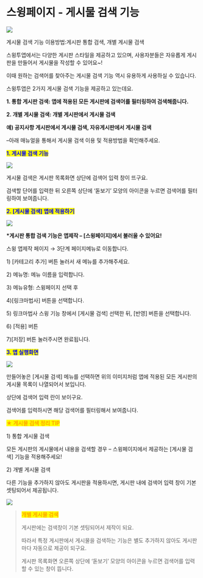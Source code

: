 # 스윙페이지 - 게시물 검색 기능

![](https://wp.swing2app.co.kr/wp-content/uploads/2019/06/%EA%B2%8C%EC%8B%9C%EB%AC%BC%EA%B2%80%EC%83%89%EC%A0%9C%EB%AA%A9.png)

게시물 검색 기능 이용방법:게시판 통합 검색, 개별 게시물 검색

스윙투앱에서는 다양한 게시판 스타일을 제공하고 있으며, 사용자분들은 자유롭게 게시판을 만들어서 게시물을 작성할 수 있어요\~!

이때 원하는 검색어를 찾아주는 게시물 검색 기능 역시 유용하게 사용하실 수 있습니다.

스윙투앱은 2가지 게시물 검색 기능을 제공하고 있는데요.

**1. 통합 게시판 검색: 앱에 적용된 모든 게시판에 검색어를 필터링하여 검색해줍니다.**

**2. 개별 게시물 검색: 개별 게시판에서 게시물 검색**

**예) 공지사항 게시판에서 게시물 검색, 자유게시판에서 게시물 검색**

–아래 매뉴얼을 통해서 게시물 검색 이용 및 적용방법을 확인해주세요.



<mark style="color:blue;">**1. 게시물 검색 기능**</mark>

![](https://wp.swing2app.co.kr/wp-content/uploads/2019/06/%EA%B2%8C%EC%8B%9C%EB%AC%BC%EA%B2%80%EC%83%892.png)

게시물 검색은 게시판 목록화면 상단에 검색어 입력 창이 뜨구요.

검색할 단어를 입력한 뒤 오른쪽 상단에 ‘돋보기’ 모양의 아이콘을 누르면 검색어를 필터링하여 보여줍니다.



<mark style="color:blue;">**2. \[게시물 검색] 앱에 적용하기**</mark>

![](https://wp.swing2app.co.kr/wp-content/uploads/2019/06/%EA%B2%8C%EC%8B%9C%EB%AC%BC%EA%B2%80%EC%83%89-NEW1.png)

**\*게시판 통합 검색 기능은 앱제작 – \[스윙페이지]에서 불러올 수 있어요!**

스윙 앱제작 페이지 → 3단계 페이지메뉴로 이동합니다.

1\) \[카테고리 추가] 버튼 눌러서 새 메뉴를 추가해주세요.

2\) 메뉴명: 메뉴 이름을 입력합니다.&#x20;

3\) 메뉴유형: 스윙페이지 선택 후

4\)\[링크마법사] 버튼을 선택합니다.

5\) 링크마법사 스윙 기능 창에서 \[게시물 검색] 선택한 뒤,  \[반영] 버튼을 선택합니다.&#x20;

6\) \[적용] 버튼

7\)\[저장] 버튼 눌러주시면 완료됩니다.



<mark style="color:blue;">**3. 앱 실행화면**</mark>

![](https://wp.swing2app.co.kr/wp-content/uploads/2019/06/%EB%85%B9%ED%99%94\_2020\_12\_29\_16\_53\_54\_855.gif)

만들어놓은 \[게시물 검색] 메뉴를 선택하면 위의 이미지처럼 앱에 적용된 모든 게시판의 게시물 목록이 나열되어서 보입니다.

상단에 검색어 입력 란이 보이구요.

검색어를 입력하시면 해당 검색어를 필터링해서 보여줍니다.



<mark style="color:orange;">**★ 게시물 검색 정리 TIP**</mark>

1\) 통합 게시물 검색

모든 게시판의 게시물에서 내용을 검색할 경우 – 스윙페이지에서 제공하는 \[게시물 검색] 기능을 적용해주세요!

2\) 개별 게시물 검색

다른 기능을 추가하지 않아도 게시판을 적용하시면, 게시판 내에 검색어 입력 창이 기본 셋팅되어서 제공됩니다.

![](https://wp.swing2app.co.kr/wp-content/uploads/2020/09/%EC%BA%A1%EC%B2%9833.png)

> <mark style="color:orange;">**개별 게시물 검색**</mark>
>
> 게시판에는 검색창이 기본 셋팅되어서 제작이 되요.
>
> 따라서 특정 게시판에서 게시물을 검색하는 기능은 별도 추가하지 않아도 게시판마다 자동으로 제공이 되구요.
>
> 게시판 목록화면 오른쪽 상단에 ‘돋보기’ 모양의 아이콘을 누르면 검색어를 입력할 수 있는 창이 뜹니다.
